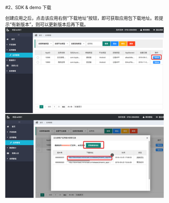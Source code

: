 #2、SDK & demo 下载

创建应用之后，点击该应用右侧“下载地址”按钮，即可获取应用包下载地址。若提示“有新版本”，则可以更新版本后再下载。
![下载地址](/assets/lebo_cloud_download_1.png)
![下载地址-2](/assets/lebo_cloud_download_2.png)